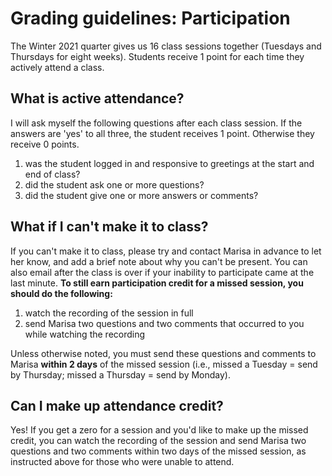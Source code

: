 # Grading guidelines: Participation

The Winter 2021 quarter gives us 16 class sessions together (Tuesdays and Thursdays for eight weeks). Students receive 1 point for each time they actively attend a class.

## What is active attendance?
I will ask myself the following questions after each class session. If the answers are 'yes' to all three, the student receives 1 point. Otherwise they receive 0 points.

1. was the student logged in and responsive to greetings at the start and end of class?
2. did the student ask one or more questions?
3. did the student give one or more answers or comments?

## What if I can't make it to class?
If you can't make it to class, please try and contact Marisa in advance to let her know, and add a brief note about why you can't be present. You can also email after the class is over if your inability to participate came at the last minute. **To still earn participation credit for a missed session, you should do the following:**

1. watch the recording of the session in full
2. send Marisa two questions and two comments that occurred to you while watching the recording

Unless otherwise noted, you must send these questions and comments to Marisa **within 2 days** of the missed session (i.e., missed a Tuesday = send by Thursday; missed a Thursday = send by Monday).

## Can I make up attendance credit?
Yes! If you get a zero for a session and you'd like to make up the missed credit, you can watch the recording of the session and send Marisa two questions and two comments within two days of the missed session, as instructed above for those who were unable to attend.

